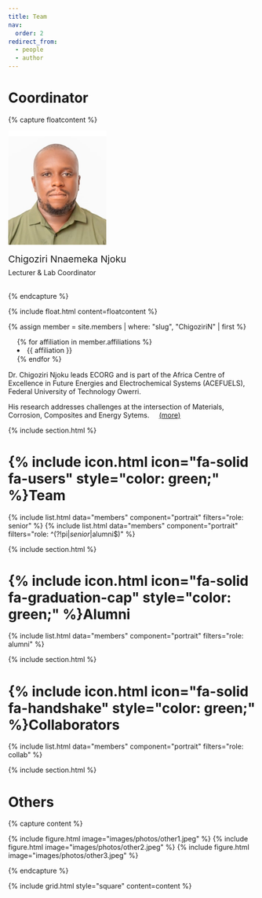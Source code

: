 ```yaml
---
title: Team
nav:
  order: 2
redirect_from: 
  - people
  - author
---
```


<h1>
  <a style="text-decoration: none; color: inherit; font-weight: bold;" 
     href="/members/ChigoziriN.html">
    Coordinator
  </a>
</h1>


{% capture floatcontent %}

<div class="text-center mt-5">
<a style="text-decoration: none; color: inherit;" href="/members/ChigoziriN.html">

  <!-- Avatar -->
  <img src="/images/team/Chigoziri.jpeg"
       style=" max-width: 200px; "
       class="portrait-image"
       />

  <!-- Name & Role -->
  <div class="text-center" style="margin-top: 10px; font-weight: var(--bold); font-size: 1.2rem" > Chigoziri Nnaemeka Njoku </div> <br>
  <div class="text-center" style="margin-top: -10px"> Lecturer & Lab Coordinator </div> <br>
</a>

</div>

{% endcapture %}

{% include float.html content=floatcontent %}

{% assign member = site.members | where: "slug", "ChigoziriN" | first %}

<ul style="margin-top: 0; margin-bottom: 15px; padding-left: 0; list-style-position: inside; margin-left: 18px;">
  {% for affiliation in member.affiliations %}
  <li style="margin: 0.1px; padding-left: 0;">{{ affiliation }}</li>
  {% endfor %}
</ul>


<a style="text-decoration: none; color: inherit;" href="/members/ChigoziriN.html">
Dr. Chigoziri Njoku leads ECORG and is part of the Africa Centre of Excellence in Future Energies and Electrochemical Systems (ACEFUELS), Federal University of Technology Owerri.

His research addresses challenges at the intersection of Materials, Corrosion, Composites and Energy Sytems.
 &nbsp;&nbsp;&nbsp;
 <a href="/members/ChigoziriN.html">(more)</a>


{% include section.html %}

# {% include icon.html icon="fa-solid fa-users" style="color: green;" %}Team


{% include list.html data="members" component="portrait" filters="role: senior" %}
{% include list.html data="members" component="portrait" filters="role: ^(?!pi$|senior$|alumni$)" %}

{% include section.html %}

# {% include icon.html icon="fa-solid fa-graduation-cap" style="color: green;" %}Alumni


{% include list.html data="members" component="portrait" filters="role: alumni" %}


{% include section.html %}

# {% include icon.html icon="fa-solid fa-handshake" style="color: green;" %}Collaborators


{% include list.html data="members" component="portrait" filters="role: collab" %}


{% include section.html %}

# Others

{% capture content %}

{% include figure.html image="images/photos/other1.jpeg" %}
{% include figure.html image="images/photos/other2.jpeg" %}
{% include figure.html image="images/photos/other3.jpeg" %}

{% endcapture %}

{% include grid.html style="square" content=content %}
